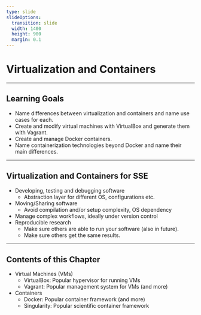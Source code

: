 ```yaml
---
type: slide
slideOptions:
  transition: slide
  width: 1400
  height: 900
  margin: 0.1
---
```


<style>
  .reveal strong {
    font-weight: bold;
    color: orange;
  }
  .reveal p {
    text-align: left;
  }
  .reveal section h1 {
    color: orange;
  }
  .reveal section h2 {
    color: orange;
  }
</style>

# Virtualization and Containers

---

## Learning Goals

- Name differences between virtualization and containers and name use cases for each.
- Create and modify virtual machines with VirtualBox and generate them with Vagrant.
- Create and manage Docker containers.
- Name containerization technologies beyond Docker and name their main differences.

---

## Virtualization and Containers for SSE

- Developing, testing and debugging software
    - Abstraction layer for different OS, configurations etc.
- Moving/Sharing software
    - Avoid compilation and/or setup complexity, OS dependency
- Manage complex workflows, ideally under version control
- Reproducible research
    - Make sure others are able to run your software (also in future).
    - Make sure others get the same results.

---

## Contents of this Chapter

- Virtual Machines (VMs)
    - VirtualBox: Popular hypervisor for running VMs
    - Vagrant: Popular management system for VMs (and more)
- Containers
    - Docker: Popular container framework (and more)
    - Singularity: Popular scientific container framework
